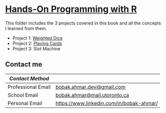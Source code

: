 # [Hands-On Programming with R](https://rstudio-education.github.io/hopr/)
This folder includes the 3 projects covered in this book and all the concepts I learned from them.
 - Project 1: [Weighted Dice](https://github.com/NotBobak/Projects/tree/main/Personal%20Programming%20Projects/R/Learning%20Projects/hands%20on%20programming%20with%20R/Weighted%20Dice)
 - Project 2: [Playing Cards](https://github.com/NotBobak/Projects/tree/main/Personal%20Programming%20Projects/R/Learning%20Projects/hands%20on%20programming%20with%20R/Playing%20Cards)
 - Project 3: Slot Machine


## Contact me
| *Contact Method*   |                              |
|--------------------|------------------------------|
| Professional Email | bobak.ahmar.dev@gmail.com    |
| School Email       | bobak.ahmar@mail.utoronto.ca |
| Personal Email     | https://www.linkedin.com/in/bobak-ahmar/  | 
  
